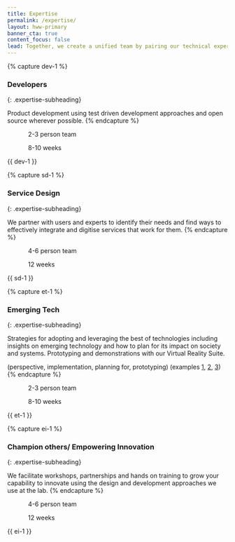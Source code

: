 ```yaml
---
title: Expertise
permalink: /expertise/
layout: hww-primary
banner_cta: true
content_focus: false
lead: Together, we create a unified team by pairing our technical expertise with your program knowledge.
---
```

<!-- <div class="hww-intro" markdown="1"></div> -->

{% capture dev-1 %}
### Developers
{: .expertise-subheading}

Product development using test driven development approaches and open source wherever possible.
{% endcapture %}

<div class="usa-grid-full usa-section">
  <div class="usa-width-one-third">
    <ul class="graphic-list">
      <ol>
        <div class="graphic-list-img">
          <img src="{{ site.baseurl }}/assets/img/team-sm.svg" alt="">
        </div>
        <span>2-3 person team</span>
      </ol>
      <ol>
        <div class="graphic-list-img">
          <img src="{{ site.baseurl }}/assets/img/calendar.svg" alt="">
        </div>
        <span>8-10 weeks</span>
      </ol>
    </ul>
  </div>
  <div class="usa-width-two-thirds" markdown="1">
    {{ dev-1 }}
  </div>
</div>

{% capture sd-1 %}
### Service Design
{: .expertise-subheading}

We partner with users and experts to identify their needs and find ways to effectively integrate and digitise services that work for them.
{% endcapture %}

<div class="usa-grid-full">
  <div class="usa-width-one-third">
    <ul class="graphic-list">
      <ol>
        <div class="graphic-list-img">
          <img src="{{ site.baseurl }}/assets/img/team-lg.svg" alt="">
        </div>
        <span>4-6 person team</span>
      </ol>
      <ol>
        <div class="graphic-list-img">
          <img src="{{ site.baseurl }}/assets/img/calendar.svg" alt="">
        </div>
        <span>12 weeks</span>
      </ol>
    </ul>
  </div>
  <div class="usa-width-two-thirds" markdown="1">
   {{ sd-1 }}
  </div>
</div>

{% capture et-1 %}
### Emerging Tech
{: .expertise-subheading}

Strategies for adopting and leveraging the best of technologies including insights on emerging technology and how to plan for its impact on society and systems. Prototyping and demonstrations with our Virtual Reality Suite.

(perspective, implementation, planning for, prototyping) (examples [1](https://www.pwc.co.nz/services/consulting/management-consulting/technology-consulting.html), [2](https://www.pwc.com/us/en/services/consulting/technology/emerging-technology.html), [3](https://home.kpmg.com/ru/en/home/services/advisory/risk-consulting/emerging-technologies-in-risk-consulting.html))
{% endcapture %}

<div class="usa-grid-full usa-section">
  <div class="usa-width-one-third">
    <ul class="graphic-list">
      <ol>
        <div class="graphic-list-img">
          <img src="{{ site.baseurl }}/assets/img/team-sm.svg" alt="">
        </div>
        <span>2-3 person team</span>
      </ol>
      <ol>
        <div class="graphic-list-img">
          <img src="{{ site.baseurl }}/assets/img/calendar.svg" alt="">
        </div>
        <span>8-10 weeks</span>
      </ol>
    </ul>
  </div>
  <div class="usa-width-two-thirds" markdown="1">
    {{ et-1 }}
  </div>
</div>

{% capture ei-1 %}
### Champion others/ Empowering Innovation
{: .expertise-subheading}

We facilitate workshops, partnerships and hands on training to grow your capability to innovate using the design and development approaches we use at the lab.
{% endcapture %}

<div class="usa-grid-full">
  <div class="usa-width-one-third">
    <ul class="graphic-list">
      <ol>
        <div class="graphic-list-img">
          <img src="{{ site.baseurl }}/assets/img/team-lg.svg" alt="">
        </div>
        <span>4-6 person team</span>
      </ol>
      <ol>
        <div class="graphic-list-img">
          <img src="{{ site.baseurl }}/assets/img/calendar.svg" alt="">
        </div>
        <span>12 weeks</span>
      </ol>
    </ul>
  </div>
  <div class="usa-width-two-thirds" markdown="1">
   {{ ei-1 }}
  </div>
</div>